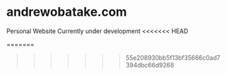 # andrewobatake.com
Personal Website
Currently under development
<<<<<<< HEAD


=======
>>>>>>> 55e208930bb5f13bf35666c0ad7394dbc66d9268
